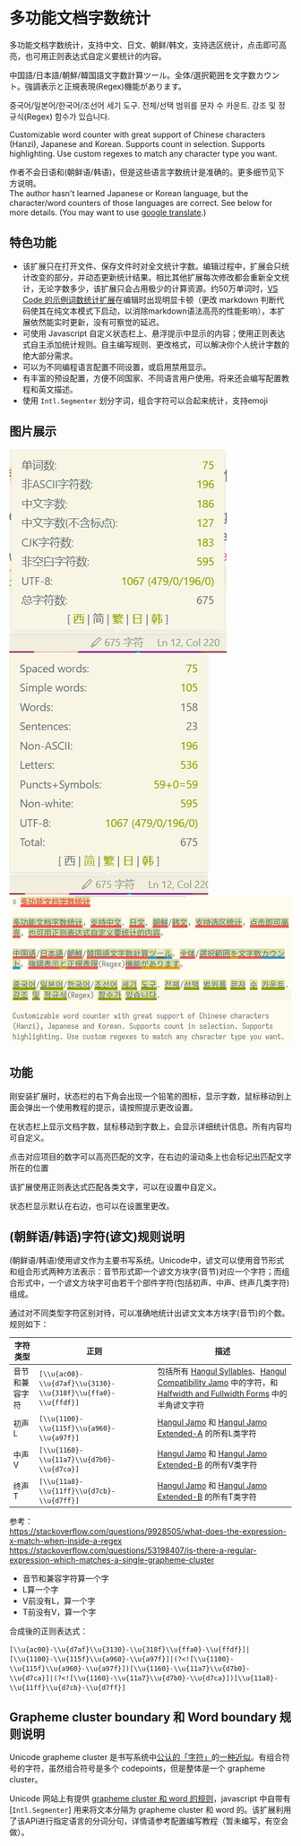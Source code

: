 # 多功能文档字数统计

多功能文档字数统计，支持中文、日文、朝鲜/韩文，支持选区统计，点击即可高亮，也可用正则表达式自定义要统计的内容。

中国語/日本語/朝鮮/韓国語文字数計算ツール。全体/選択範囲を文字数カウント。強調表示と正規表現(Regex)機能があります。

중국어/일본어/한국어/조선어 세기 도구. 전체/선택 범위를 문자 수 카운트. 강조 및 정규식(Regex) 함수가 있습니다.

Customizable word counter with great support of Chinese characters (Hanzi), Japanese and Korean. Supports count in selection. Supports highlighting. Use custom regexes to match any character type you want.

作者不会日语和(朝鲜语/韩语)，但是这些语言字数统计是准确的。更多细节见下方说明。\
The author hasn't learned Japanese or Korean language, but the character/word counters of those languages are correct. See below for more details. (You may want to use [google translate](https://translate.google.com/).)

## 特色功能

- 该扩展只在打开文件、保存文件时对全文统计字数。编辑过程中，扩展会只统计改变的部分，并动态更新统计结果。相比其他扩展每次修改都会重新全文统计，无论字数多少，该扩展只会占用极少的计算资源。约50万单词时，[VS Code 的示例词数统计扩展](https://marketplace.visualstudio.com/items?itemName=ms-vscode.wordcount)在编辑时出现明显卡顿（更改 markdown 判断代码使其在纯文本模式下启动，以消除markdown语法高亮的性能影响），本扩展依然能实时更新，没有可察觉的延迟。
- 可使用 Javascript 自定义状态栏上、悬浮提示中显示的内容；使用正则表达式自主添加统计规则。自主编写规则、更改格式，可以解决你个人统计字数的绝大部分需求。
- 可以为不同编程语言配置不同设置，或启用禁用显示。
- 有丰富的预设配置，方便不同国家、不同语言用户使用。将来还会编写配置教程和英文描述。
- 使用 `Intl.Segmenter` 划分字词，组合字符可以合起来统计，支持emoji

## 图片展示

![中文界面](images/screenshot-tooltip.png)
![English](images/screenshot-tooltip-english.png)
![高亮](images/screenshot-highlight.png)

## 功能

刚安装扩展时，状态栏的右下角会出现一个铅笔的图标，显示字数，鼠标移动到上面会弹出一个使用教程的提示，请按照提示更改设置。

在状态栏上显示文档字数，鼠标移动到字数上，会显示详细统计信息。所有内容均可自定义。

点击对应项目的数字可以高亮匹配的文字，在右边的滚动条上也会标记出匹配文字所在的位置

该扩展使用正则表达式匹配各类文字，可以在设置中自定义。

状态栏显示默认在右边，也可以在设置里更改。

## (朝鲜语/韩语)字符(谚文)规则说明

(朝鲜语/韩语)使用谚文作为主要书写系统。Unicode中，谚文可以使用音节形式和组合形式两种方法表示：音节形式即一个谚文方块字(音节)对应一个字符；而组合形式中，一个谚文方块字可由若干个部件字符(包括初声、中声、终声几类字符)组成。

通过对不同类型字符区别对待，可以准确地统计出谚文文本方块字(音节)的个数。规则如下：

|字符类型|正则|描述|
|-|-|-|
|音节和兼容字符|`[\\u{ac00}-\\u{d7af}\\u{3130}-\\u{318f}\\u{ffa0}-\\u{ffdf}]`|包括所有 [Hangul Syllables](https://en.wikipedia.org/wiki/Hangul_Syllables)、[Hangul Compatibility Jamo](https://en.wikipedia.org/wiki/Hangul_Compatibility_Jamo) 中的字符，和 [Halfwidth and Fullwidth Forms](https://en.wikipedia.org/wiki/Halfwidth_and_Fullwidth_Forms_(Unicode_block)) 中的半角谚文字符|
|初声L|`[\\u{1100}-\\u{115f}\\u{a960}-\\u{a97f}]`|[Hangul Jamo](https://en.wikipedia.org/wiki/Hangul_Jamo_(Unicode_block)) 和 [Hangul Jamo Extended-A](https://en.wikipedia.org/wiki/Hangul_Jamo_Extended-A) 的所有L类字符|
|中声V|`[\\u{1160}-\\u{11a7}\\u{d7b0}-\\u{d7ca}]`|[Hangul Jamo](https://en.wikipedia.org/wiki/Hangul_Jamo_(Unicode_block)) 和 [Hangul Jamo Extended-B](https://en.wikipedia.org/wiki/Hangul_Jamo_Extended-B) 的所有V类字符|
|终声T|`[\\u{11a8}-\\u{11ff}\\u{d7cb}-\\u{d7ff}]`|[Hangul Jamo](https://en.wikipedia.org/wiki/Hangul_Jamo_(Unicode_block)) 和 [Hangul Jamo Extended-B](https://en.wikipedia.org/wiki/Hangul_Jamo_Extended-B) 的所有T类字符|

参考：\
<https://stackoverflow.com/questions/9928505/what-does-the-expression-x-match-when-inside-a-regex>\
<https://stackoverflow.com/questions/53198407/is-there-a-regular-expression-which-matches-a-single-grapheme-cluster>

- 音节和兼容字符算一个字
- L算一个字
- V前没有L，算一个字
- T前没有V，算一个字

合成後的正则表达式：

`[\\u{ac00}-\\u{d7af}\\u{3130}-\\u{318f}\\u{ffa0}-\\u{ffdf}]|[\\u{1100}-\\u{115f}\\u{a960}-\\u{a97f}]|(?<![\\u{1100}-\\u{115f}\\u{a960}-\\u{a97f}])[\\u{1160}-\\u{11a7}\\u{d7b0}-\\u{d7ca}]|(?<![\\u{1160}-\\u{11a7}\\u{d7b0}-\\u{d7ca}])[\\u{11a8}-\\u{11ff}\\u{d7cb}-\\u{d7ff}]`

## Grapheme cluster boundary 和 Word boundary 规则说明

Unicode grapheme cluster 是书写系统中[公认的「字符」](http://utf8everywhere.org/#characters)的[一种近似](https://unicode.org/reports/tr29/)。有组合符号的字符，虽然组合符号是多个 codepoints，但是整体是一个 grapheme cluster。

Unicode 网站上有提供 [grapheme cluster 和 word 的规则](https://unicode.org/reports/tr29/)，javascript 中自带有 [`Intl.Segmenter`] 用来将文本分隔为 grapheme cluster 和 word 的。该扩展利用了该API进行指定语言的分词分句，详情请参考配置编写教程（暂未编写，有空会做）。
